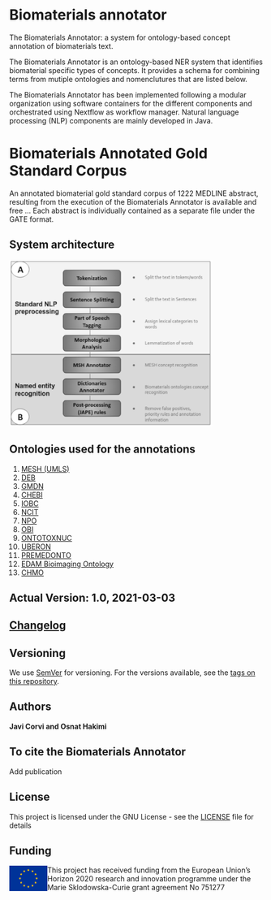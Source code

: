 # Biomaterials annotator
The Biomaterials Annotator: a system for ontology-based concept annotation of biomaterials text.

The Biomaterials Annotator is an ontology-based NER system that identifies biomaterial specific types of concepts. It provides a schema for combining terms from mutiple ontologies and nomenclutures that are listed below.  

The Biomaterials Annotator has been implemented following a modular organization using software containers for the different components and orchestrated  using  Nextflow  as  workflow  manager. Natural language processing (NLP) components  are  mainly  developed  in  Java.


# Biomaterials Annotated Gold Standard Corpus 
An annotated biomaterial gold standard corpus of 1222 MEDLINE abstract, resulting from the execution of the Biomaterials Annotator is available and free ...
Each abstract is individually contained as a separate file under the GATE format.
## System architecture
![](Annotator_structure.png)

## Ontologies used for the annotations
1. [MESH (UMLS)](https://bioportal.bioontology.org/ontologies/MESH)
2. [DEB](https://bioportal.bioontology.org/ontologies/DEB)
3. [GMDN](https://www.gmdnagency.org/)
4. [CHEBI](https://bioportal.bioontology.org/ontologies/CHEBI)
5. [IOBC](https://bioportal.bioontology.org/ontologies/IOBC)
6. [NCIT](https://bioportal.bioontology.org/ontologies/NCIT)
7. [NPO](https://bioportal.bioontology.org/ontologies/NPO)
8. [OBI](https://bioportal.bioontology.org/ontologies/OBI)
9. [ONTOTOXNUC](https://bioportal.bioontology.org/ontologies/ONTOTOXNUC)
10. [UBERON](https://bioportal.bioontology.org/ontologies/UBERON)
11. [PREMEDONTO](https://bioportal.bioontology.org/ontologies/PREMEDONTO)
12. [EDAM Bioimaging Ontology](https://bioportal.bioontology.org/ontologies/EDAM-BIOIMAGING)
13. [CHMO](https://bioportal.bioontology.org/ontologies/CHMO)

## Actual Version: 1.0, 2021-03-03
## [Changelog](https://github.com/ProjectDebbie/Biomaterials_annotator/blob/master/CHANGELOG)


## Versioning

We use [SemVer](http://semver.org/) for versioning. For the versions available, see the [tags on this repository](https://github.com/ProjectDebbie/Biomaterials_annotator/tags).

## Authors

**Javi Corvi and Osnat Hakimi**

## To cite the Biomaterials Annotator
Add publication

## License

This project is licensed under the GNU License - see the [LICENSE](LICENSE) file for details

## Funding

<img align="left" width="75" height="50" src="eu_emblem.png"> This project has received funding from the European Union’s Horizon 2020 research and innovation programme under the Marie Sklodowska-Curie grant agreement No 751277
